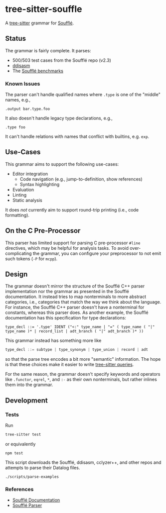# tree-sitter-souffle

A [tree-sitter][tree-sitter] grammar for [Soufflé][souffle].

## Status

The grammar is fairly complete. It parses:

- 500/503 test cases from the Soufflé repo (v2.3) 
- [ddisasm][ddisasm]
- The [Soufflé benchmarks][benchmarks]

### Known Issues

<!-- TODO(lb): Replace with links to Github issues -->

The parser can't handle qualified names where `.type` is one of the "middle"
names, e.g.,
```
.output bar.type.foo
```

It also doesn't handle legacy type declarations, e.g.,
```
.type foo
```

It can't handle relations with names that conflict with builtins, e.g. `exp`.

## Use-Cases

This grammar aims to support the following use-cases:

- Editor integration
  - Code navigation (e.g., jump-to-definition, show references)
  - Syntax highlighting
- Evaluation
- Linting
- Static analysis

It does *not* currently aim to support round-trip printing (i.e., code formatting).

## On the C Pre-Processor

This parser has limited support for parsing C pre-processor `#line` directives,
which may be helpful for analysis tasks. To avoid over-complicating the grammar,
you can configure your preprocessor to not emit such tokens (`-P` for `mcpp`).

## Design

The grammar doesn't mirror the structure of the Soufflé C++ parser implementation nor the grammar as presented in the Soufflé documentation. It instead tries to map nonterminals to more abstract categories, i.e., categories that match the way we think about the language. For instance, the Soufflé C++ parser doesn't have a nonterminal for constants, whereas this parser does. As another example, the Soufflé documentation has this specification for type declarations:
```
type_decl ::= '.type' IDENT ("<:" type_name | "=" ( type_name ( "|" type_name )* | record_list | adt_branch ( "|" adt_branch )* ))
```
This grammar instead has something more like
```javascript
type_decl ::= subtype | type_synonym | type_union | record | adt
```
so that the parse tree encodes a bit more "semantic" information. The hope is that these choices make it easier to write [tree-sitter queries][queries].

For the same reason, the grammar doesn't specify keywords and operators like
`.functor`, `eqrel`, `*`, and `:-` as their own nonterminals, but rather inlines
them into the grammar.

## Development

### Tests

Run
```bash
tree-sitter test
```
or equivalently
```
npm test
```

This script downloads the Soufflé, ddisasm, cclyzer++, and other repos and attempts to parse their Datalog files.
```
./scripts/parse-examples
```

### References

- [Soufflé Documentation](https://souffle-lang.github.io/program#program)
- [Soufflé Parser](https://github.com/souffle-lang/souffle/blob/master/src/parser/parser.yy)

[benchmarks]: https://github.com/souffle-lang/benchmarks/
[ddisasm]: https://github.com/grammatech/ddisasm
[queries]: https://tree-sitter.github.io/tree-sitter/using-parsers#pattern-matching-with-queries
[souffle]: https://souffle-lang.github.io/index.html
[tree-sitter]: https://tree-sitter.github.io/tree-sitter/
